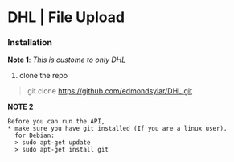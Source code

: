 # DHL | File Upload

### Installation
**Note 1**: *This is custome to only DHL*
1. clone the repo
> git clone https://github.com/edmondsylar/DHL.git

**NOTE 2**
```
Before you can run the API,
* make sure you have git installed (If you are a linux user).
  for Debian:
  > sudo apt-get update
  > sudo apt-get install git
```
